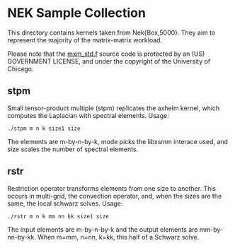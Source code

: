 # NEK Sample Collection

This directory contains kernels taken from Nek{Box,5000}. They aim to represent the majority of the matrix-matrix workload.

Please note that the [mxm_std.f](https://github.com/hfp/libxsmm/blob/master/samples/nek/mxm_std.f) source code is protected by an (US) GOVERNMENT LICENSE, and under the copyright of the University of Chicago.

## stpm
Small tensor-product multiple (stpm) replicates the axhelm kernel, which computes the Laplacian with spectral elements.
Usage:

```
./stpm m n k size1 size
```

The elements are m-by-n-by-k, mode picks the libxsmm interace used, and size scales the number of spectral elements.

## rstr
Restriction operator transforms elements from one size to another. This occurs in multi-grid, the convection operator, and, when the sizes are the same, the local schwarz solves. Usage:

```
./rstr m n k mm nn kk size1 size
```

The input elements are m-by-n-by-k and the output elements are mm-by-nn-by-kk. When m=mm, n=nn, k=kk, this half of a Schwarz solve.
